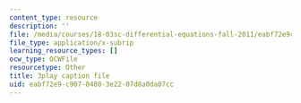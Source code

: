 ```yaml
---
content_type: resource
description: ''
file: /media/courses/18-03sc-differential-equations-fall-2011/eabf72e9c90704803e2207d8a0da07cc_zreI4HllD80.srt
file_type: application/x-subrip
learning_resource_types: []
ocw_type: OCWFile
resourcetype: Other
title: 3play caption file
uid: eabf72e9-c907-0480-3e22-07d8a0da07cc
---
```

